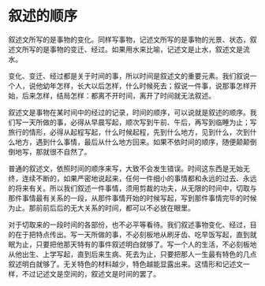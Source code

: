 # 叙述的顺序

叙述文所写的是事物的变化。同样写事物，记述文所写的是事物的光景、状态，叙述文所写的是事物的变迁、经过。如果用水来比喻，记述文是止水，叙述文是流水。

变化、变迁、经过都是关于时间的事，所以时间是叙述文的重要元素。我们叙说一个人，说他幼年怎样，长大以后怎样，什么时候死去；叙说一件事，说那事怎样开始，后来怎样，结局怎样：都离不开时间，离开了时间就无法叙述。

叙述文是事物在某时间中的经过的记录，时间的顺序，可以说就是叙述的顺序。我们写一天所做的事，必得从早晨写起，顺次写到午前、午后，再写到临睡为止；写旅行的情形，必得从起程写起，什么时候起程，先到什么地方，见到什么，次到什么地方，遇到什么事情，最后从什么地方回来。如果不依时间的顺序，随便颠颠倒倒地写，那就很不自然了。

普通的叙述文，依照时间的顺序来写，大致不会发生错误。时间这东西是无始无终，连续不断的，如果严密地说起来，任何一件细小的事情都和永远的过去、永远的将来有关。所以我们叙述一件事情，须用剪裁的功夫，从无限的时间中，切取与那件事情最有关系的一段，从那件事情开始的时候写起，写到那件事情完毕的时候为止。那前前后后的无大关系的时间，都可以不必放在眼里。

对于切取来的一段时间的各部份，也不必平等看待。我们叙述事物变化、经过，目的在于把特点传出。写一天所做的事，不必刻板地从刷牙齿、吃早饭写起，直到就眠为止，只要把他那天特有的事件叙述明白就够了。写一个人的生活，不必刻板地从他出生、上学写起，直到后来生病、死去为止，只要把那人一生最有特色的几点叙述明白就够了。无关特色的材料越少，特色越能显露出来。这情形和记述文一样，不过记述文是空间的，叙述文是时间的罢了。